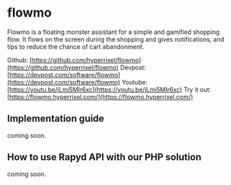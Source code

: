# flowmo

Flowmo is a floating monster assistant for a simple and gamified shopping flow. It flows on the screen during the shopping and gives notifications, and tips to reduce the chance of cart abandonment. 

Github: [https://github.com/hyperrixel/flowmo](https://github.com/hyperrixel/flowmo)
Devpost: [https://devpost.com/software/flowmo](https://devpost.com/software/flowmo)
Youtube: [https://youtu.be/jLmi5MIr6xc](https://youtu.be/jLmi5MIr6xc)
Try it out: [https://flowmo.hyperrixel.com/](https://flowmo.hyperrixel.com/)

## Implementation guide

coming soon.

## How to use Rapyd API with our PHP solution

coming soon.
